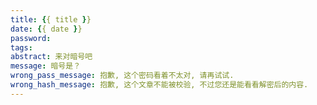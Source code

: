 ```yaml
---
title: {{ title }}
date: {{ date }}
password:
tags:
abstract: 来对暗号吧
message: 暗号是？
wrong_pass_message: 抱歉, 这个密码看着不太对, 请再试试.
wrong_hash_message: 抱歉, 这个文章不能被校验, 不过您还是能看看解密后的内容.
---
```

